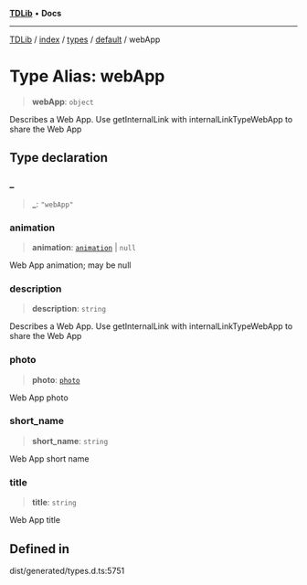 [**TDLib**](../../../../../../README.md) • **Docs**

***

[TDLib](../../../../../../modules.md) / [index](../../../../../README.md) / [types](../../../README.md) / [default](../README.md) / webApp

# Type Alias: webApp

> **webApp**: `object`

Describes a Web App. Use getInternalLink with internalLinkTypeWebApp to share the Web App

## Type declaration

### \_

> **\_**: `"webApp"`

### animation

> **animation**: [`animation`](animation.md) \| `null`

Web App animation; may be null

### description

> **description**: `string`

Describes a Web App. Use getInternalLink with internalLinkTypeWebApp to share the Web App

### photo

> **photo**: [`photo`](photo.md)

Web App photo

### short\_name

> **short\_name**: `string`

Web App short name

### title

> **title**: `string`

Web App title

## Defined in

dist/generated/types.d.ts:5751
